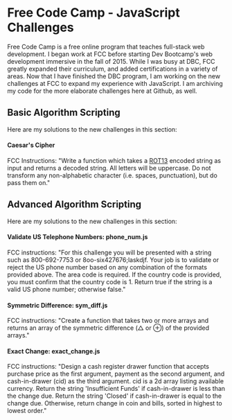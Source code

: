 # Free Code Camp - JavaScript Challenges

Free Code Camp is a free online program that teaches full-stack web development. I began work at FCC before starting Dev Bootcamp's web development immersive in the fall of 2015. While I was busy at DBC, FCC greatly expanded their curriculum, and added certifications in a variety of areas. Now that I have finished the DBC program, I am working on the new challenges at FCC to expand my experience with JavaScript. I am archiving my code for the more elaborate challenges here at Github, as well.

## Basic Algorithm Scripting
Here are my solutions to the new challenges in this section:

#### Caesar's Cipher
FCC Instructions: "Write a function which takes a [ROT13](https://en.wikipedia.org/wiki/ROT13) encoded string as input and returns a decoded string. All letters will be uppercase. Do not transform any non-alphabetic character (i.e. spaces, punctuation), but do pass them on."

## Advanced Algorithm Scripting
Here are my solutions to the new challenges in this section:

#### Validate US Telephone Numbers: phone_num.js
FCC instructions: "For this challenge you will be presented with a string such as 800-692-7753 or 8oo-six427676;laskdjf. Your job is to validate or reject the US phone number based on any combination of the formats provided above. The area code is required. If the country code is provided, you must confirm that the country code is 1. Return true if the string is a valid US phone number; otherwise false."

#### Symmetric Difference: sym_diff.js
FCC instructions: "Create a function that takes two or more arrays and returns an array of the symmetric difference (△ or ⊕) of the provided arrays."

#### Exact Change: exact_change.js
FCC instructions: "Design a cash register drawer function that accepts purchase price as the first argument, payment as the second argument, and cash-in-drawer (cid) as the third argument. cid is a 2d array listing available currency. Return the string 'Insufficient Funds' if cash-in-drawer is less than the change due. Return the string 'Closed' if cash-in-drawer is equal to the change due. Otherwise, return change in coin and bills, sorted in highest to lowest order."


